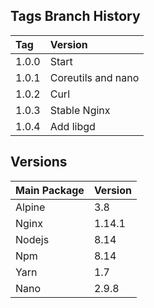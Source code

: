 ## Tags Branch History

Tag          | Version
:------------|:----------
 1.0.0       | Start
 1.0.1       | Coreutils and nano
 1.0.2       | Curl
 1.0.3       | Stable Nginx
 1.0.4       | Add libgd
 
## Versions

Main Package  | Version
:-------------|:----------
 Alpine       | 3.8
 Nginx       | 1.14.1
 Nodejs       | 8.14
 Npm       | 8.14
 Yarn       | 1.7
 Nano       | 2.9.8
